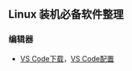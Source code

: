 ## Linux 装机必备软件整理

### 编辑器

* [VS Code下载](https://code.visualstudio.com/download)，[VS Code配置](https://github.com/ydalbj/skills/blob/master/Tools/Editors/VSCode/settings.md)
